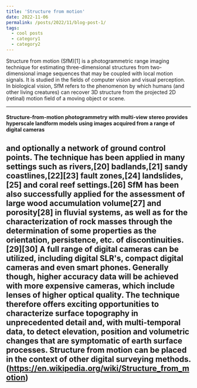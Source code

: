 ```yaml
---
title: 'Structure from motion'
date: 2022-11-06
permalink: /posts/2022/11/blog-post-1/
tags:
  - cool posts
  - category1
  - category2
---
```


Structure from motion (SfM)[1] is a photogrammetric range imaging technique for estimating three-dimensional structures from two-dimensional image 
sequences that may be coupled with local motion signals. It is studied in the fields of computer vision and visual perception. In biological vision, 
SfM refers to the phenomenon by which humans (and other living creatures) can recover 3D structure from the projected 2D (retinal) motion field of 
a moving object or scene.

---
#### Structure-from-motion photogrammetry with multi-view stereo provides hyperscale landform models using images acquired from a range of digital cameras 
and optionally a network of ground control points. The technique has been applied in many settings such as rivers,[20] badlands,[21] sandy coastlines,[22][23] 
fault zones,[24] landslides,[25] and coral reef settings.[26] SfM has been also successfully applied for the assessment of large wood accumulation volume[27] 
and porosity[28] in fluvial systems, as well as for the characterization of rock masses through the determination of some properties as the orientation, 
persistence, etc. of discontinuities.[29][30] A full range of digital cameras can be utilized, including digital SLR's, compact digital cameras and even 
smart phones. Generally though, higher accuracy data will be achieved with more expensive cameras, which include lenses of higher optical quality. The 
technique therefore offers exciting opportunities to characterize surface topography in unprecedented detail and, with multi-temporal data, to detect 
elevation, position and volumetric changes that are symptomatic of earth surface processes. Structure from motion can be placed in the context of other 
digital surveying methods. (https://en.wikipedia.org/wiki/Structure_from_motion)
---
